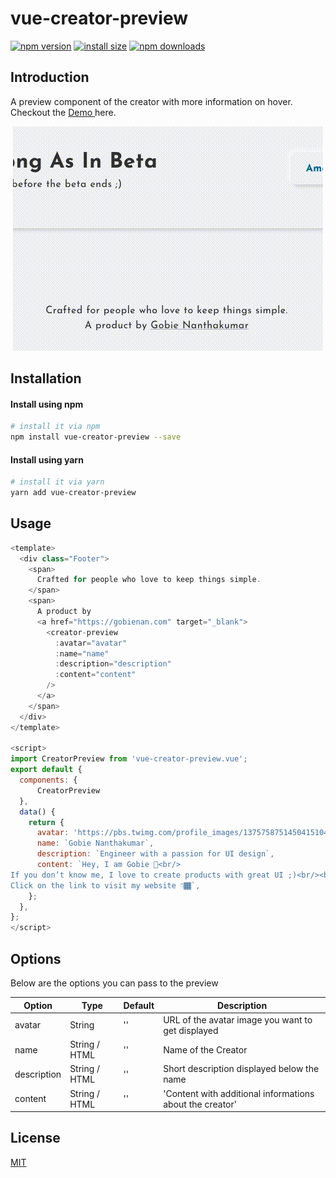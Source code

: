 # vue-creator-preview

[![npm version](https://img.shields.io/npm/v/vue-creator-preview)](https://www.npmjs.org/package/vue-creator-preview)
[![install size](https://packagephobia.now.sh/badge?p=vue-creator-preview)](https://packagephobia.now.sh/result?p=vue-creator-preview)
[![npm downloads](https://img.shields.io/npm/dm/vue-creator-preview.svg?style=flat-square)](http://npm-stat.com/charts.html?package=vue-creator-preview)

## Introduction

A preview component of the creator with more information on hover.
Checkout the <a target="_blank" href="https://7todos.com/"> Demo </a> here.

<p align="center">
    <img src="https://github.com/gobienan/vue-creator-preview/blob/master/assets/images/creator-preview.gif">
</p>

## Installation

#### Install using npm

```bash
# install it via npm
npm install vue-creator-preview --save
```

#### Install using yarn

```bash
# install it via yarn
yarn add vue-creator-preview
```

## Usage

```javascript
<template>
  <div class="Footer">
    <span>
      Crafted for people who love to keep things simple.
    </span>
    <span>
      A product by
      <a href="https://gobienan.com" target="_blank">
        <creator-preview
          :avatar="avatar"
          :name="name"
          :description="description"
          :content="content"
        />
      </a>
    </span>
  </div>
</template>

<script>
import CreatorPreview from 'vue-creator-preview.vue';
export default {
  components: {
      CreatorPreview
  },
  data() {
    return {
      avatar: 'https://pbs.twimg.com/profile_images/1375758751450415104/hV9bKmvf_400x400.jpg',
      name: `Gobie Nanthakumar`,
      description: `Engineer with a passion for UI design`,
      content: `Hey, I am Gobie 👋<br/>
If you don’t know me, I love to create products with great UI ;)<br/><br/>
Click on the link to visit my website 👇🏾`,
    };
  },
};
</script>
```

## Options

Below are the options you can pass to the preview

| **Option**  | **Type**        | **Default** | **Description**                                          |
| ----------- | --------------- | ----------- | -------------------------------------------------------- |
| avatar      | String          | ''          | URL of the avatar image you want to get displayed        |
| name        | String / HTML | ''          | Name of the Creator                                      |
| description | String / HTML | ''          | Short description displayed below the name               |
| content     | String / HTML | ''          | 'Content with additional informations about the creator' |

## License

[MIT](http://opensource.org/licenses/MIT)
